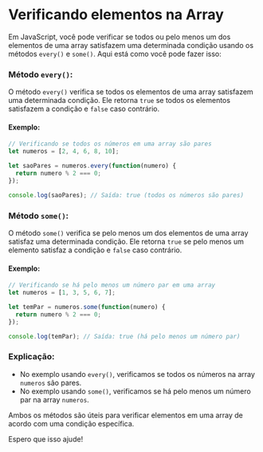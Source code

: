 # Verificando elementos na Array

Em JavaScript, você pode verificar se todos ou pelo menos um dos elementos de uma array satisfazem uma determinada condição usando os métodos `every()` e `some()`. Aqui está como você pode fazer isso:

### Método `every()`:

O método `every()` verifica se todos os elementos de uma array satisfazem uma determinada condição. Ele retorna `true` se todos os elementos satisfazem a condição e `false` caso contrário.

#### Exemplo:

```javascript
// Verificando se todos os números em uma array são pares
let numeros = [2, 4, 6, 8, 10];

let saoPares = numeros.every(function(numero) {
  return numero % 2 === 0;
});

console.log(saoPares); // Saída: true (todos os números são pares)
```

### Método `some()`:

O método `some()` verifica se pelo menos um dos elementos de uma array satisfaz uma determinada condição. Ele retorna `true` se pelo menos um elemento satisfaz a condição e `false` caso contrário.

#### Exemplo:

```javascript
// Verificando se há pelo menos um número par em uma array
let numeros = [1, 3, 5, 6, 7];

let temPar = numeros.some(function(numero) {
  return numero % 2 === 0;
});

console.log(temPar); // Saída: true (há pelo menos um número par)
```

### Explicação:

- No exemplo usando `every()`, verificamos se todos os números na array `numeros` são pares.
- No exemplo usando `some()`, verificamos se há pelo menos um número par na array `numeros`.

Ambos os métodos são úteis para verificar elementos em uma array de acordo com uma condição específica.

Espero que isso ajude!